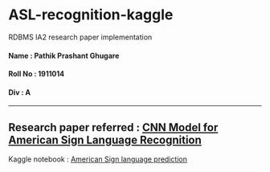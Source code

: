 # ASL-recognition-kaggle
RDBMS IA2 research paper implementation


#### Name : Pathik Prashant Ghugare
#### Roll No : 1911014
#### Div : A

---
Research paper referred : [CNN Model for American Sign Language Recognition](http://link.springer.com.library.somaiya.edu/chapter/10.1007/978-981-15-7961-5_6)
---

Kaggle notebook : [American Sign language prediction](https://www.kaggle.com/pathikghugare/american-sign-language-prediction)
